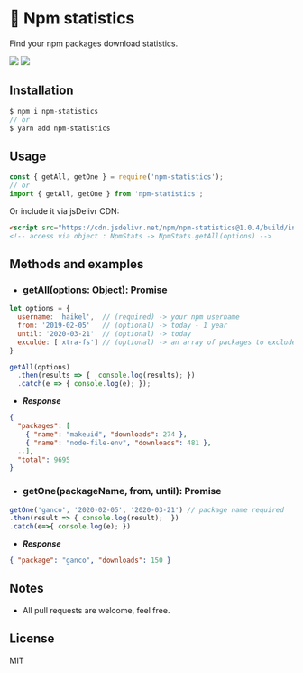# 💨 Npm statistics  
Find your npm packages download statistics.

![](https://badgen.net/npm/v/npm-statistics) ![](https://badgen.net/bundlephobia/min/npm-statistics)

## Installation
```js
$ npm i npm-statistics
// or
$ yarn add npm-statistics
```
## Usage
```js
const { getAll, getOne } = require('npm-statistics');
// or
import { getAll, getOne } from 'npm-statistics';
```

Or include it via jsDelivr CDN:
```html
<script src="https://cdn.jsdelivr.net/npm/npm-statistics@1.0.4/build/index.umd.js"></script>
<!-- access via object : NpmStats -> NpmStats.getAll(options) -->
```

## Methods and examples
- ### getAll(options: Object): Promise
```js
let options = { 
  username: 'haikel',  // (required) -> your npm username
  from: '2019-02-05'   // (optional) -> today - 1 year
  until: '2020-03-21'  // (optional) -> today
  exculde: ['xtra-fs'] // (optional) -> an array of packages to exclude
}

getAll(options)
  .then(results => {  console.log(results); })
  .catch(e => { console.log(e); });
```
- ***Response***
```json
{
  "packages": [
    { "name": "makeuid", "downloads": 274 },
    { "name": "node-file-env", "downloads": 481 },
  ..],
  "total": 9695
}
```

- ### **getOne(packageName, from, until): Promise**
```js
getOne('ganco', '2020-02-05', '2020-03-21') // package name required
.then(result => { console.log(result);  })
.catch(e=>{ console.log(e); })
```

- ***Response***
```json
{ "package": "ganco", "downloads": 150 }
```

## Notes
- All pull requests are welcome, feel free.

## License
MIT
